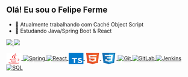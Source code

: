 ## Olá! Eu sou o Felipe Ferme

- 🔭 Atualmente trabalhando com Caché Object Script
- 🌱 Estudando Java/Spring Boot & React

<div>
  <a href="https://beacons.ai/fferme">
  <img height="180em" src="https://github-readme-stats.vercel.app/api?username=fferme&show_icons=true&theme=dark&include_all_commits=true&count_private=true"/>
  <img height="180em" src="https://github-readme-stats.vercel.app/api/top-langs/?username=fferme&layout=compact&langs_count=16&theme=dark"/>
</div>

<div style="display: inline_block"><br>
  <img align="center" alt="Java" height="30" width="40" src="https://raw.githubusercontent.com/devicons/devicon/master/icons/java/java-plain.svg">
  <img align="center" alt="Spring" height="30" width="40" src="https://cdn.jsdelivr.net/gh/devicons/devicon/icons/spring/spring-original.svg"/>
  <img align="center" alt="React" height="30" width="40" src="https://cdn.jsdelivr.net/gh/devicons/devicon/icons/react/react-original.svg"/>
  <img align="center" alt="Ts" height="30" width="40" src="https://raw.githubusercontent.com/devicons/devicon/master/icons/typescript/typescript-plain.svg">
  <img align="center" alt="HTML" height="30" width="40" src="https://raw.githubusercontent.com/devicons/devicon/master/icons/html5/html5-original.svg">
  <img align="center" alt="CSS" height="30" width="40" src="https://raw.githubusercontent.com/devicons/devicon/master/icons/css3/css3-original.svg">
  <img align="center" alt="Git" height="30" width="40" src="https://cdn.jsdelivr.net/gh/devicons/devicon/icons/git/git-original.svg"=>
  <img align="center" alt="GitLab" height="30" width="40" src="https://cdn.jsdelivr.net/gh/devicons/devicon/icons/gitlab/gitlab-original.svg">
  <img align="center" alt="Jenkins" height="30" width="40" src="https://cdn.jsdelivr.net/gh/devicons/devicon/icons/jenkins/jenkins-original.svg">
  <img align="center" alt="SQL" height="30" width="40" src="https://cdn.jsdelivr.net/gh/devicons/devicon/icons/mysql/mysql-original.svg">
</div>
